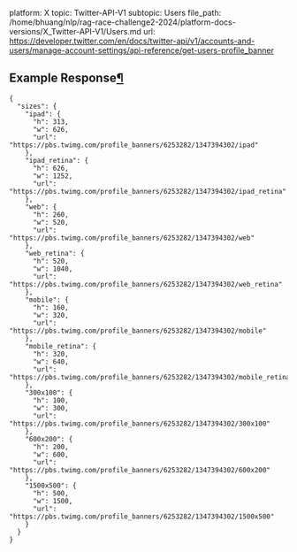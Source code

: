 platform: X
topic: Twitter-API-V1
subtopic: Users
file_path: /home/bhuang/nlp/rag-race-challenge2-2024/platform-docs-versions/X_Twitter-API-V1/Users.md
url: https://developer.twitter.com/en/docs/twitter-api/v1/accounts-and-users/manage-account-settings/api-reference/get-users-profile_banner


## Example Response[¶](#example-response "Permalink to this headline")

    {
      "sizes": {
        "ipad": {
          "h": 313,
          "w": 626,
          "url": "https://pbs.twimg.com/profile_banners/6253282/1347394302/ipad"
        },
        "ipad_retina": {
          "h": 626,
          "w": 1252,
          "url": "https://pbs.twimg.com/profile_banners/6253282/1347394302/ipad_retina"
        },
        "web": {
          "h": 260,
          "w": 520,
          "url": "https://pbs.twimg.com/profile_banners/6253282/1347394302/web"
        },
        "web_retina": {
          "h": 520,
          "w": 1040,
          "url": "https://pbs.twimg.com/profile_banners/6253282/1347394302/web_retina"
        },
        "mobile": {
          "h": 160,
          "w": 320,
          "url": "https://pbs.twimg.com/profile_banners/6253282/1347394302/mobile"
        },
        "mobile_retina": {
          "h": 320,
          "w": 640,
          "url": "https://pbs.twimg.com/profile_banners/6253282/1347394302/mobile_retina"
        },
        "300x100": {
          "h": 100,
          "w": 300,
          "url": "https://pbs.twimg.com/profile_banners/6253282/1347394302/300x100"
        },
        "600x200": {
          "h": 200,
          "w": 600,
          "url": "https://pbs.twimg.com/profile_banners/6253282/1347394302/600x200"
        },
        "1500x500": {
          "h": 500,
          "w": 1500,
          "url": "https://pbs.twimg.com/profile_banners/6253282/1347394302/1500x500"
        }
      }
    }